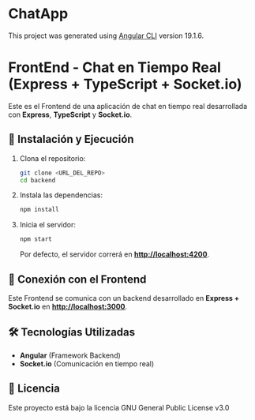 # ChatApp

This project was generated using [Angular CLI](https://github.com/angular/angular-cli) version 19.1.6.

# FrontEnd - Chat en Tiempo Real (Express + TypeScript + Socket.io)

Este es el Frontend de una aplicación de chat en tiempo real desarrollada con **Express**, **TypeScript** y **Socket.io**.

## 🚀 Instalación y Ejecución

1. Clona el repositorio:

   ```sh
   git clone <URL_DEL_REPO>
   cd backend
   ```

2. Instala las dependencias:

   ```sh
   npm install
   ```

3. Inicia el servidor:

   ```sh
   npm start
   ```

   Por defecto, el servidor correrá en [**http://localhost:4200**](http://localhost:4200).

## 🔌 Conexión con el Frontend

Este Frontend se comunica con un backend desarrollado en **Express + Socket.io** en [**http://localhost:3000**](http://localhost:3000).

## 🛠 Tecnologías Utilizadas

- **Angular** (Framework Backend)
- **Socket.io** (Comunicación en tiempo real)

## 🐝 Licencia

Este proyecto está bajo la licencia GNU General Public License v3.0
